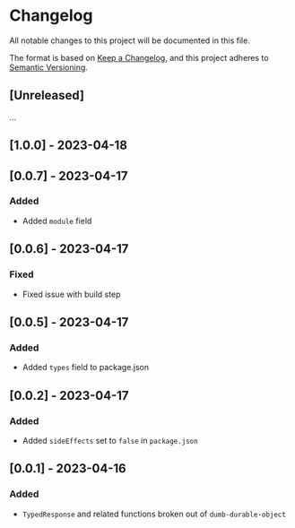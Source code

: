 # Changelog

All notable changes to this project will be documented in this file.

The format is based on [Keep a Changelog](https://keepachangelog.com/en/1.0.0/),
and this project adheres to [Semantic Versioning](https://semver.org/spec/v2.0.0.html).

## [Unreleased]

...

## [1.0.0] - 2023-04-18

## [0.0.7] - 2023-04-17

### Added

- Added `module` field

## [0.0.6] - 2023-04-17

### Fixed

- Fixed issue with build step

## [0.0.5] - 2023-04-17

### Added

- Added `types` field to package.json

## [0.0.2] - 2023-04-17

### Added

- Added `sideEffects` set to `false` in `package.json`

## [0.0.1] - 2023-04-16

### Added

- `TypedResponse` and related functions broken out of `dumb-durable-object`
